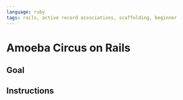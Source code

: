```yaml
---
language: ruby
tags: rails, active record associations, scaffolding, beginner
---
```


# Amoeba Circus on Rails



## Goal



## Instructions